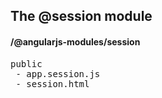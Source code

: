 ## The @session module
#### /@angularjs-modules/session
<pre>
public
 - app.session.js
 - session.html
</pre>

